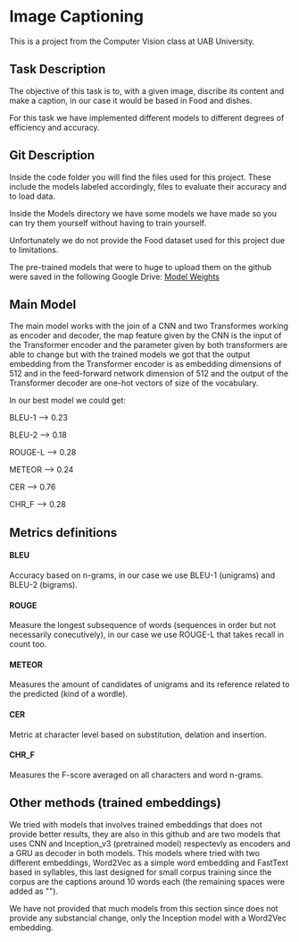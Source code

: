 # Image Captioning
This is a project from the Computer Vision class at UAB University.

## Task Description
The objective of this task is to, with a given image, discribe its content and make a caption, in our case it would be based in Food and dishes.

For this task we have implemented different models to different degrees of efficiency and accuracy.

## Git Description
Inside the code folder you will find the files used for this project.
These include the models labeled accordingly, files to evaluate their
accuracy and to load data. 

Inside the Models directory we have some models we have made so you can 
try them yourself without having to train yourself.

Unfortunately we do not provide the Food dataset used for this project 
due to limitations.

The pre-trained models that were to huge to upload them on the github were saved in the following Google Drive:
[Model Weights](https://drive.google.com/drive/folders/1E1UoIag4SuuFLReYkgQYg6dDXTd2HKtS?usp=sharing)

## Main Model
The main model works with the join of a CNN and two Transformes working as encoder and decoder, the map feature given by the CNN is the input of the Transformer encoder and the parameter given by both transformers are able to change but with the trained models we got that the output embedding from the Transformer encoder is as embedding dimensions of 512 and in the feed-forward network dimension of 512 and the output of the Transformer decoder are one-hot vectors of size of the vocabulary.

In our best model we could get:

BLEU-1 --> 0.23

BLEU-2 --> 0.18

ROUGE-L --> 0.28

METEOR --> 0.24

CER --> 0.76

CHR_F --> 0.28

## Metrics definitions

#### BLEU
Accuracy based on n-grams, in our case we use BLEU-1 (unigrams) and BLEU-2 (bigrams).

#### ROUGE
Measure the longest subsequence of words (sequences in order but not necessarily conecutively), in our case we use ROUGE-L that takes recall in count too.

#### METEOR
Measures the amount of candidates of unigrams and its reference related to the predicted (kind of a wordle).

#### CER
Metric at character level based on substitution, delation and insertion.

#### CHR_F
Measures the F-score averaged on all characters and word n-grams.

## Other methods (trained embeddings)
We tried with models that involves trained embeddings that does not provide better results, they are also in this github and are two models that uses CNN and Inception_v3 (pretrained model) respectevly as encoders and a GRU as decoder in both models.
This models where tried with two different embeddings, Word2Vec as a simple word embedding and FastText based in syllables, this last designed for small corpus training since the corpus are the captions around 10 words each (the remaining spaces were added as "<pad>").

We have not provided that much models from this section since does not provide any substancial change, only the Inception model with a Word2Vec embedding.
